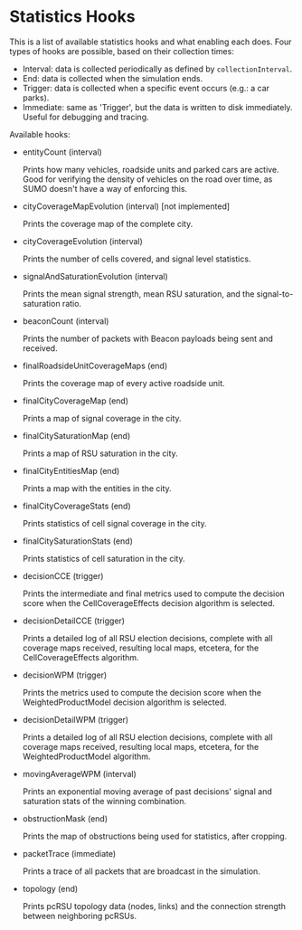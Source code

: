 Statistics Hooks
================
This is a list of available statistics hooks and what enabling each does. Four types of hooks are possible, based on their collection times:

- Interval: data is collected periodically as defined by `collectionInterval`.
- End: data is collected when the simulation ends.
- Trigger: data is collected when a specific event occurs (e.g.: a car parks).
- Immediate: same as 'Trigger', but the data is written to disk immediately. Useful for debugging and tracing.

Available hooks:

* entityCount (interval)

  Prints how many vehicles, roadside units and parked cars are active. Good for verifying the density of vehicles on the road over time, as SUMO doesn't have a way of enforcing this.


* cityCoverageMapEvolution (interval) [not implemented]

  Prints the coverage map of the complete city.


* cityCoverageEvolution (interval)

  Prints the number of cells covered, and signal level statistics.


* signalAndSaturationEvolution (interval)

  Prints the mean signal strength, mean RSU saturation, and the signal-to-saturation ratio.


* beaconCount (interval)

  Prints the number of packets with Beacon payloads being sent and received.


* finalRoadsideUnitCoverageMaps (end)

  Prints the coverage map of every active roadside unit.


* finalCityCoverageMap (end)

  Prints a map of signal coverage in the city.


* finalCitySaturationMap (end)

  Prints a map of RSU saturation in the city.


* finalCityEntitiesMap (end)

  Prints a map with the entities in the city.


* finalCityCoverageStats (end)

  Prints statistics of cell signal coverage in the city.


* finalCitySaturationStats (end)

  Prints statistics of cell saturation in the city.


* decisionCCE (trigger)

  Prints the intermediate and final metrics used to compute the decision score when the CellCoverageEffects decision algorithm is selected.


* decisionDetailCCE (trigger)

  Prints a detailed log of all RSU election decisions, complete with all coverage maps received, resulting local maps, etcetera, for the CellCoverageEffects algorithm.


* decisionWPM (trigger)

  Prints the metrics used to compute the decision score when the WeightedProductModel decision algorithm is selected.


* decisionDetailWPM (trigger)

  Prints a detailed log of all RSU election decisions, complete with all coverage maps received, resulting local maps, etcetera, for the WeightedProductModel algorithm.


* movingAverageWPM (interval)

  Prints an exponential moving average of past decisions' signal and saturation stats of the winning combination.


* obstructionMask (end)

  Prints the map of obstructions being used for statistics, after cropping.


* packetTrace (immediate)

  Prints a trace of all packets that are broadcast in the simulation.

* topology (end)

  Prints pcRSU topology data (nodes, links) and the connection strength between neighboring pcRSUs.
